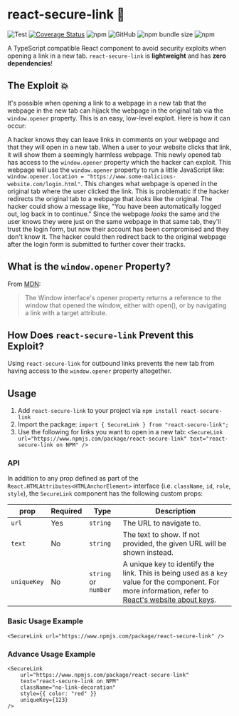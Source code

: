 # react-secure-link 🔗

![Test](https://github.com/dbudwin/react-secure-link/workflows/Test/badge.svg?branch=main)
[![Coverage Status](https://coveralls.io/repos/github/dbudwin/react-secure-link/badge.svg?branch=main)](https://coveralls.io/github/dbudwin/react-secure-link?branch=main)
![npm](https://img.shields.io/npm/dw/react-secure-link)
![GitHub](https://img.shields.io/github/license/dbudwin/react-secure-link)
![npm bundle size](https://img.shields.io/bundlephobia/min/react-secure-link)
![npm](https://img.shields.io/npm/v/react-secure-link)

A TypeScript compatible React component to avoid security exploits when opening a link in a new tab.  `react-secure-link` is **lightweight** and has **zero dependencies**!

## The Exploit 💥

It's possible when opening a link to a webpage in a new tab that the webpage in the new tab can hijack the webpage in the original tab via the `window.opener` property.  This is an easy, low-level exploit.  Here is how it can occur:

A hacker knows they can leave links in comments on your webpage and that they will open in a new tab.  When a user to your website clicks that link, it will show them a seemingly harmless webpage.  This newly opened tab has access to the `window.opener` property which the hacker can exploit.  This webpage will use the `window.opener` property to run a little JavaScript like: `window.opener.location = "https://www.some-malicious-website.com/login.html"`.  This changes what webpage is opened in the original tab where the user clicked the link.  This is problematic if the hacker redirects the original tab to a webpage that _looks_ like the original.  The hacker could show a message like, "You have been automatically logged out, log back in to continue."  Since the webpage _looks_ the same and the user knows they were just on the same webpage in that same tab, they'll trust the login form, but now their account has been compromised and they don't know it.  The hacker could then redirect back to the original webpage after the login form is submitted to further cover their tracks.

## What is the `window.opener` Property?

From [MDN](https://developer.mozilla.org/en-US/docs/Web/API/Window/opener):

> The Window interface's opener property returns a reference to the window that opened the window, either with open(), or by navigating a link with a target attribute.

## How Does `react-secure-link` Prevent this Exploit?

Using `react-secure-link` for outbound links prevents the new tab from having access to the `window.opener` property altogether.

## Usage

1. Add `react-secure-link` to your project via `npm install react-secure-link`
2. Import the package: `import { SecureLink } from "react-secure-link";`
3. Use the following for links you want to open in a new tab: `<SecureLink url="https://www.npmjs.com/package/react-secure-link" text="react-secure-link on NPM" />`

### API

In addition to any prop defined as part of the `React.HTMLAttributes<HTMLAnchorElement>` interface (i.e. `className`, `id`, `role`, `style`), the `SecureLink` component has the following custom props:

| prop        | Required | Type     | Description                                                              |
|-------------|----------|----------|--------------------------------------------------------------------------|
| `url`       | Yes      | `string` | The URL to navigate to.                                                  |
| `text`      | No       | `string` | The text to show.  If not provided, the given URL will be shown instead. |
| `uniqueKey` | No       | `string` or `number` | A unique key to identify the link.  This is being used as a `key` value for the component.  For more information, refer to [React's website about keys](https://reactjs.org/docs/lists-and-keys.html#keys). |

### Basic Usage Example

```tsx
<SecureLink url="https://www.npmjs.com/package/react-secure-link" />
```

### Advance Usage Example

```tsx
<SecureLink
    url="https://www.npmjs.com/package/react-secure-link"
    text="react-secure-link on NPM"
    className="no-link-decoration"
    style={{ color: "red" }}
    uniqueKey={123}
/>
```
